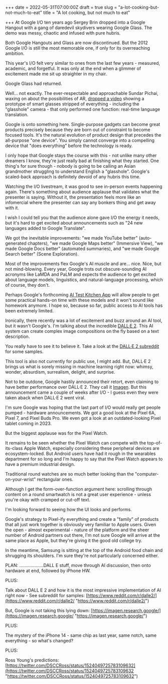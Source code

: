 +++
date = 2022-05-31T07:00:00Z
draft = true
slug = "a-lot-cooking-but-not-much-to-eat"
title = "A lot cooking, but not much to eat"

+++
At Google I/O ten years ago Sergey Brin dropped into a Google Hangout with a gang of daredevil skydivers wearing Google Glass. The demo was messy, chaotic and infused with pure hubris.

Both Google Hangouts and Glass are now discontinued. But the 2012 Google I/O is still the most memorable one, if only for its overreaching ambition.

This year's I/O felt very similar to ones from the last few years - measured, academic, and forgetful. It was only at the end when a glimmer of excitement made me sit up straighter in my chair.

Google Glass had returned.

Well... not exactly. The ever-respectable and approachable Sundar Pichai, waxing on about the possibilities of AR, [dropped a video](https://youtu.be/lj0bFX9HXeE) showing a prototype of smart glasses stripped of everything - including the "glasshole" camera  - that only performed one function: real-time language translation.

Google is onto something here. Single-purpose gadgets can become great products precisely because they are born out of constraint to become focused tools. It's the natural evolution of product design that precedes the all-purpose "one device". You simply cannot converge into a compelling device that "does everything" before the technology is ready.

I only hope that Google stays the course with this - not unlike many other dreamers I know, they're just really bad at finishing what they started. One thing's for sure though - nobody is going to be calling an Asian grandmother struggling to understand English a "glasshole". Google's scaled-back approach is definitely devoid of any hubris this time.

<!--more-->

Watching the I/O livestream, it was good to see in-person events happening again. There's something about audience applause that validates what the presenter is saying. Without it, the presentation feels more like an infomercial where the presenter can say any bonkers thing and get away with it.

I wish I could tell you that the audience alone gave I/O the energy it needs, but it's hard to get excited about announcements such as "24 new languages added to Google Translate". 

We got the inevitable improvements: "we made YouTube better" (auto-generated chapters), "we made Google Maps better" (Immersive View), "we made Google Docs better" (automated summaries), and "we made Google Search better" (Scene Exploration).

Most of the improvements flex Google's AI muscle and are... nice. Nice, but not mind-blowing. Every year, Google trots out obscure-sounding AI acronyms like LaMDA and PaLM and expects the audience to get excited about language models, linguistics, and natural-language processing, which of course, they don't.

Perhaps Google's forthcoming [AI Test Kitchen App](https://aitestkitchen.withgoogle.com/) will allow people to get some practical hands-on time with these models and it won't sound like homework anymore. I hope so, because so far, public access to AI tools has been extremely limited.

Ironically, there recently was a lot of excitement and buzz around an AI tool, but it wasn't Google's. I'm talking about the incredible [DALL·E 2](https://openai.com/dall-e-2/). This AI system can create complex image compositions on the fly based on a text description. 

You really have to see it to believe it. Take a look at the [DALL·E 2 subreddit](https://www.reddit.com/r/dalle2/) for some samples.

This tool is also not currently for public use, I might add. But, DALL·E 2 brings us what is sorely missing in machine learning right now: whimsy, wonder, absurdism, surrealism, delight, and surprise.

Not to be outdone, Google hastily announced their retort, even claiming to have better performance over DALL·E 2. They call it [Imagen](https://imagen.research.google/). But this announcement came a couple of weeks after I/O - I guess even they were taken aback when DALL·E 2 went viral.

I'm sure Google was hoping that the last part of I/O would really get people pumped - hardware announcements. We got a good look at the Pixel 6A, Pixel 7, and Pixel Buds Pro. We even got a look at an outdated-looking Pixel tablet coming in 2023.

But the biggest applause was for the Pixel Watch.

It remains to be seen whether the Pixel Watch can compete with the top-of-its-class Apple Watch, especially considering these peripheral devices are ecosystem-locked. But Android users have had it rough in the wearables department for so long and I'm happy to say that the Pixel Watch appears to have a premium industrial design.

Traditional round watches are so much better looking than the "computer-on-your-wrist" rectangular ones.

Although I get the form-over-function argument here: scrolling through content on a round smartwatch is not a great user experience - unless you're okay with cramped or cut-off text.

I'm looking forward to seeing how the UI looks and performs.

Google's strategy to Pixel-ify everything and create a "family" of products that all just work together is obviously very familiar to Apple users. Given the open - almost experimental - nature of the platform and the sheer number of Android partners out there, I'm not sure Google will arrive at the same place as Apple, but they're giving it the good old college try. 

In the meantime, Samsung is sitting at the top of the Android food chain and shrugging its shoulders. I'm sure they're not particularly concerned either.

PLAN: ...................DALL E stuff, move through AI discussion, then onto hardware at end, followed by iPhone HW.

PLUS:

Talk about DALL E 2 and how it is the most impressive implementation of AI right now - See subreddit for samples: [https://www.reddit.com/r/dalle2/](https://www.reddit.com/r/dalle2/ "https://www.reddit.com/r/dalle2/")

But, Google is not taking this lying down: [https://imagen.research.google/](https://imagen.research.google/ "https://imagen.research.google/")

PLUS:

The mystery of the iPhone 14 - same chip as last year, same notch, same everything - so what's changed?

PLUS:

Ross Young's predictions: [https://twitter.com/DSCCRoss/status/1524049725783109632](https://twitter.com/DSCCRoss/status/1524049725783109632 "https://twitter.com/DSCCRoss/status/1524049725783109632")